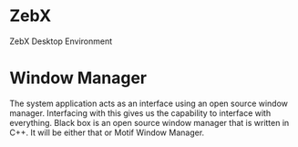 # ZebX
ZebX Desktop Environment

# Window Manager
The system application acts as an interface using an open source window manager. Interfacing with this gives us the capability to interface with everything. Black box is an open source window manager that is written in C++. It will be either that or Motif Window Manager.

